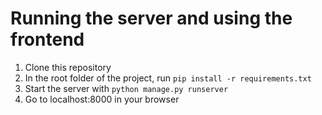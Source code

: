 # Running the server and using the frontend
1. Clone this repository
2. In the root folder of the project, run `pip install -r requirements.txt`
3. Start the server with `python manage.py runserver`
4. Go to localhost:8000 in your browser
